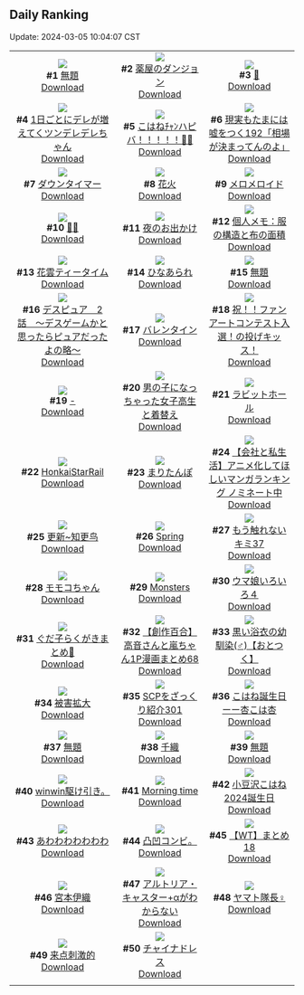 ## Daily Ranking
Update: 2024-03-05 10:04:07 CST

|      |      |      |
| :----: | :----: | :----: |
| ![](https://i.pixiv.re/c/240x480/img-master/img/2024/03/02/00/00/24/116535516_p0_master1200.jpg)<br>**#1** [無題](https://www.pixiv.net/artworks/116535516)<br>[Download](https://i.pixiv.re/img-original/img/2024/03/02/00/00/24/116535516_p0.png) | ![](https://i.pixiv.re/c/240x480/img-master/img/2024/03/02/01/18/18/116538086_p0_master1200.jpg)<br>**#2** [薬屋のダンジョン](https://www.pixiv.net/artworks/116538086)<br>[Download](https://i.pixiv.re/img-original/img/2024/03/02/01/18/18/116538086_p0.jpg) | ![](https://i.pixiv.re/c/240x480/img-master/img/2024/03/02/01/00/24/116537645_p0_master1200.jpg)<br>**#3** [🦋](https://www.pixiv.net/artworks/116537645)<br>[Download](https://i.pixiv.re/img-original/img/2024/03/02/01/00/24/116537645_p0.jpg) |
| ![](https://i.pixiv.re/c/240x480/img-master/img/2024/03/03/00/01/02/116566753_p0_master1200.jpg)<br>**#4** [1日ごとにデレが増えてくツンデレデレちゃん](https://www.pixiv.net/artworks/116566753)<br>[Download](https://i.pixiv.re/img-original/img/2024/03/03/00/01/02/116566753_p0.png) | ![](https://i.pixiv.re/c/240x480/img-master/img/2024/03/02/03/09/08/116540071_p0_master1200.jpg)<br>**#5** [こはねﾁｬﾝハピバ！！！！！🎂🎉](https://www.pixiv.net/artworks/116540071)<br>[Download](https://i.pixiv.re/img-original/img/2024/03/02/03/09/08/116540071_p0.jpg) | ![](https://i.pixiv.re/c/240x480/img-master/img/2024/03/03/18/00/21/116588623_p0_master1200.jpg)<br>**#6** [現実もたまには嘘をつく192「相場が決まってんのよ」](https://www.pixiv.net/artworks/116588623)<br>[Download](https://i.pixiv.re/img-original/img/2024/03/03/18/00/21/116588623_p0.jpg) |
| ![](https://i.pixiv.re/c/240x480/img-master/img/2024/03/03/11/05/57/116578272_p0_master1200.jpg)<br>**#7** [ダウンタイマー](https://www.pixiv.net/artworks/116578272)<br>[Download](https://i.pixiv.re/img-original/img/2024/03/03/11/05/57/116578272_p0.png) | ![](https://i.pixiv.re/c/240x480/img-master/img/2024/03/02/01/09/04/116537863_p0_master1200.jpg)<br>**#8** [花火](https://www.pixiv.net/artworks/116537863)<br>[Download](https://i.pixiv.re/img-original/img/2024/03/02/01/09/04/116537863_p0.jpg) | ![](https://i.pixiv.re/c/240x480/img-master/img/2024/03/03/19/03/20/116590632_p0_master1200.jpg)<br>**#9** [メロメロイド](https://www.pixiv.net/artworks/116590632)<br>[Download](https://i.pixiv.re/img-original/img/2024/03/03/19/03/20/116590632_p0.png) |
| ![](https://i.pixiv.re/c/240x480/img-master/img/2024/03/03/00/00/31/116566619_p0_master1200.jpg)<br>**#10** [🌸🐰](https://www.pixiv.net/artworks/116566619)<br>[Download](https://i.pixiv.re/img-original/img/2024/03/03/00/00/31/116566619_p0.jpg) | ![](https://i.pixiv.re/c/240x480/img-master/img/2024/03/03/00/00/17/116566545_p0_master1200.jpg)<br>**#11** [夜のお出かけ](https://www.pixiv.net/artworks/116566545)<br>[Download](https://i.pixiv.re/img-original/img/2024/03/03/00/00/17/116566545_p0.jpg) | ![](https://i.pixiv.re/c/240x480/img-master/img/2024/03/02/06/00/06/116542084_p0_master1200.jpg)<br>**#12** [個人メモ：服の構造と布の面積](https://www.pixiv.net/artworks/116542084)<br>[Download](https://i.pixiv.re/img-original/img/2024/03/02/06/00/06/116542084_p0.jpg) |
| ![](https://i.pixiv.re/c/240x480/img-master/img/2024/03/03/12/31/41/116580113_p0_master1200.jpg)<br>**#13** [花雲ティータイム](https://www.pixiv.net/artworks/116580113)<br>[Download](https://i.pixiv.re/img-original/img/2024/03/03/12/31/41/116580113_p0.jpg) | ![](https://i.pixiv.re/c/240x480/img-master/img/2024/03/03/20/30/02/116593587_p0_master1200.jpg)<br>**#14** [ひなあられ](https://www.pixiv.net/artworks/116593587)<br>[Download](https://i.pixiv.re/img-original/img/2024/03/03/20/30/02/116593587_p0.png) | ![](https://i.pixiv.re/c/240x480/img-master/img/2024/03/03/16/33/06/116586172_p0_master1200.jpg)<br>**#15** [無題](https://www.pixiv.net/artworks/116586172)<br>[Download](https://i.pixiv.re/img-original/img/2024/03/03/16/33/06/116586172_p0.jpg) |
| ![](https://i.pixiv.re/c/240x480/img-master/img/2024/03/02/14/56/38/116550744_p0_master1200.jpg)<br>**#16** [デスピュア　2話　〜デスゲームかと思ったらピュアだったよの略〜](https://www.pixiv.net/artworks/116550744)<br>[Download](https://i.pixiv.re/img-original/img/2024/03/02/14/56/38/116550744_p0.jpg) | ![](https://i.pixiv.re/c/240x480/img-master/img/2024/03/02/21/26/28/116561079_p0_master1200.jpg)<br>**#17** [バレンタイン](https://www.pixiv.net/artworks/116561079)<br>[Download](https://i.pixiv.re/img-original/img/2024/03/02/21/26/28/116561079_p0.jpg) | ![](https://i.pixiv.re/c/240x480/img-master/img/2024/03/03/22/00/27/116597237_p0_master1200.jpg)<br>**#18** [祝！！ファンアートコンテスト入選！の投げキッス！](https://www.pixiv.net/artworks/116597237)<br>[Download](https://i.pixiv.re/img-original/img/2024/03/03/22/00/27/116597237_p0.jpg) |
| ![](https://i.pixiv.re/c/240x480/img-master/img/2024/03/02/00/00/14/116535461_p0_master1200.jpg)<br>**#19** [-](https://www.pixiv.net/artworks/116535461)<br>[Download](https://i.pixiv.re/img-original/img/2024/03/02/00/00/14/116535461_p0.jpg) | ![](https://i.pixiv.re/c/240x480/img-master/img/2024/03/03/00/01/17/116566787_p0_master1200.jpg)<br>**#20** [男の子になっちゃった女子高生と着替え](https://www.pixiv.net/artworks/116566787)<br>[Download](https://i.pixiv.re/img-original/img/2024/03/03/00/01/17/116566787_p0.jpg) | ![](https://i.pixiv.re/c/240x480/img-master/img/2024/03/02/15/27/19/116551369_p0_master1200.jpg)<br>**#21** [ラビットホール](https://www.pixiv.net/artworks/116551369)<br>[Download](https://i.pixiv.re/img-original/img/2024/03/02/15/27/19/116551369_p0.png) |
| ![](https://i.pixiv.re/c/240x480/img-master/img/2024/03/02/20/41/56/116559636_p0_master1200.jpg)<br>**#22** [HonkaiStarRail](https://www.pixiv.net/artworks/116559636)<br>[Download](https://i.pixiv.re/img-original/img/2024/03/02/20/41/56/116559636_p0.jpg) | ![](https://i.pixiv.re/c/240x480/img-master/img/2024/03/03/00/00/40/116566660_p0_master1200.jpg)<br>**#23** [まりたんぽ](https://www.pixiv.net/artworks/116566660)<br>[Download](https://i.pixiv.re/img-original/img/2024/03/03/00/00/40/116566660_p0.jpg) | ![](https://i.pixiv.re/c/240x480/img-master/img/2024/03/02/14/31/17/116550278_p0_master1200.jpg)<br>**#24** [【会社と私生活】アニメ化してほしいマンガランキング ノミネート中](https://www.pixiv.net/artworks/116550278)<br>[Download](https://i.pixiv.re/img-original/img/2024/03/02/14/31/17/116550278_p0.jpg) |
| ![](https://i.pixiv.re/c/240x480/img-master/img/2024/03/02/01/25/22/116538238_p0_master1200.jpg)<br>**#25** [更新~知更鸟](https://www.pixiv.net/artworks/116538238)<br>[Download](https://i.pixiv.re/img-original/img/2024/03/02/01/25/22/116538238_p0.jpg) | ![](https://i.pixiv.re/c/240x480/img-master/img/2024/03/03/07/01/37/116570030_p0_master1200.jpg)<br>**#26** [Spring](https://www.pixiv.net/artworks/116570030)<br>[Download](https://i.pixiv.re/img-original/img/2024/03/03/07/01/37/116570030_p0.png) | ![](https://i.pixiv.re/c/240x480/img-master/img/2024/03/02/10/28/58/116545642_p0_master1200.jpg)<br>**#27** [もう触れないキミ37](https://www.pixiv.net/artworks/116545642)<br>[Download](https://i.pixiv.re/img-original/img/2024/03/02/10/28/58/116545642_p0.jpg) |
| ![](https://i.pixiv.re/c/240x480/img-master/img/2024/03/03/00/00/55/116566728_p0_master1200.jpg)<br>**#28** [モモコちゃん](https://www.pixiv.net/artworks/116566728)<br>[Download](https://i.pixiv.re/img-original/img/2024/03/03/00/00/55/116566728_p0.jpg) | ![](https://i.pixiv.re/c/240x480/img-master/img/2024/03/02/15/27/32/116551378_p0_master1200.jpg)<br>**#29** [Monsters](https://www.pixiv.net/artworks/116551378)<br>[Download](https://i.pixiv.re/img-original/img/2024/03/02/15/27/32/116551378_p0.png) | ![](https://i.pixiv.re/c/240x480/img-master/img/2024/03/02/04/13/40/116540853_p0_master1200.jpg)<br>**#30** [ウマ娘いろいろ４](https://www.pixiv.net/artworks/116540853)<br>[Download](https://i.pixiv.re/img-original/img/2024/03/02/04/13/40/116540853_p0.jpg) |
| ![](https://i.pixiv.re/c/240x480/img-master/img/2024/03/02/16/24/19/116552594_p0_master1200.jpg)<br>**#31** [ぐだ子らくがきまとめ🍊](https://www.pixiv.net/artworks/116552594)<br>[Download](https://i.pixiv.re/img-original/img/2024/03/02/16/24/19/116552594_p0.png) | ![](https://i.pixiv.re/c/240x480/img-master/img/2024/03/02/00/01/38/116535709_p0_master1200.jpg)<br>**#32** [【創作百合】高音さんと嵐ちゃん1P漫画まとめ68](https://www.pixiv.net/artworks/116535709)<br>[Download](https://i.pixiv.re/img-original/img/2024/03/02/00/01/38/116535709_p0.jpg) | ![](https://i.pixiv.re/c/240x480/img-master/img/2024/03/03/18/02/17/116588708_p0_master1200.jpg)<br>**#33** [黒い浴衣の幼馴染(♂)【おとつく】](https://www.pixiv.net/artworks/116588708)<br>[Download](https://i.pixiv.re/img-original/img/2024/03/03/18/02/17/116588708_p0.png) |
| ![](https://i.pixiv.re/c/240x480/img-master/img/2024/03/03/16/16/33/116585710_p0_master1200.jpg)<br>**#34** [被害拡大](https://www.pixiv.net/artworks/116585710)<br>[Download](https://i.pixiv.re/img-original/img/2024/03/03/16/16/33/116585710_p0.png) | ![](https://i.pixiv.re/c/240x480/img-master/img/2024/03/02/21/00/16/116560172_p0_master1200.jpg)<br>**#35** [SCPをざっくり紹介301](https://www.pixiv.net/artworks/116560172)<br>[Download](https://i.pixiv.re/img-original/img/2024/03/02/21/00/16/116560172_p0.jpg) | ![](https://i.pixiv.re/c/240x480/img-master/img/2024/03/02/01/28/56/116538314_p0_master1200.jpg)<br>**#36** [こはね誕生日ーー杏こは杏](https://www.pixiv.net/artworks/116538314)<br>[Download](https://i.pixiv.re/img-original/img/2024/03/02/01/28/56/116538314_p0.jpg) |
| ![](https://i.pixiv.re/c/240x480/img-master/img/2024/03/02/01/51/51/116538769_p0_master1200.jpg)<br>**#37** [無題](https://www.pixiv.net/artworks/116538769)<br>[Download](https://i.pixiv.re/img-original/img/2024/03/02/01/51/51/116538769_p0.jpg) | ![](https://i.pixiv.re/c/240x480/img-master/img/2024/03/02/00/03/45/116535866_p0_master1200.jpg)<br>**#38** [千織](https://www.pixiv.net/artworks/116535866)<br>[Download](https://i.pixiv.re/img-original/img/2024/03/02/00/03/45/116535866_p0.jpg) | ![](https://i.pixiv.re/c/240x480/img-master/img/2024/03/02/01/52/56/116538801_p0_master1200.jpg)<br>**#39** [無題](https://www.pixiv.net/artworks/116538801)<br>[Download](https://i.pixiv.re/img-original/img/2024/03/02/01/52/56/116538801_p0.jpg) |
| ![](https://i.pixiv.re/c/240x480/img-master/img/2024/03/03/00/53/32/116567499_p0_master1200.jpg)<br>**#40** [winwin駆け引き。](https://www.pixiv.net/artworks/116567499)<br>[Download](https://i.pixiv.re/img-original/img/2024/03/03/00/53/32/116567499_p0.jpg) | ![](https://i.pixiv.re/c/240x480/img-master/img/2024/03/02/12/46/54/116548265_p0_master1200.jpg)<br>**#41** [Morning time](https://www.pixiv.net/artworks/116548265)<br>[Download](https://i.pixiv.re/img-original/img/2024/03/02/12/46/54/116548265_p0.png) | ![](https://i.pixiv.re/c/240x480/img-master/img/2024/03/02/00/53/39/116537417_p0_master1200.jpg)<br>**#42** [小豆沢こはね2024誕生日](https://www.pixiv.net/artworks/116537417)<br>[Download](https://i.pixiv.re/img-original/img/2024/03/02/00/53/39/116537417_p0.jpg) |
| ![](https://i.pixiv.re/c/240x480/img-master/img/2024/03/02/00/06/33/116535971_p0_master1200.jpg)<br>**#43** [あわわわわわわわ](https://www.pixiv.net/artworks/116535971)<br>[Download](https://i.pixiv.re/img-original/img/2024/03/02/00/06/33/116535971_p0.jpg) | ![](https://i.pixiv.re/c/240x480/img-master/img/2024/03/02/17/47/51/116553979_p0_master1200.jpg)<br>**#44** [凸凹コンビ。](https://www.pixiv.net/artworks/116553979)<br>[Download](https://i.pixiv.re/img-original/img/2024/03/02/17/47/51/116553979_p0.jpg) | ![](https://i.pixiv.re/c/240x480/img-master/img/2024/03/03/00/24/34/116567815_p0_master1200.jpg)<br>**#45** [【WT】まとめ18](https://www.pixiv.net/artworks/116567815)<br>[Download](https://i.pixiv.re/img-original/img/2024/03/03/00/24/34/116567815_p0.png) |
| ![](https://i.pixiv.re/c/240x480/img-master/img/2024/03/03/00/12/03/116567349_p0_master1200.jpg)<br>**#46** [宮本伊織](https://www.pixiv.net/artworks/116567349)<br>[Download](https://i.pixiv.re/img-original/img/2024/03/03/00/12/03/116567349_p0.jpg) | ![](https://i.pixiv.re/c/240x480/img-master/img/2024/03/02/18/06/14/116555185_p0_master1200.jpg)<br>**#47** [アルトリア・キャスター+αがわからない](https://www.pixiv.net/artworks/116555185)<br>[Download](https://i.pixiv.re/img-original/img/2024/03/02/18/06/14/116555185_p0.jpg) | ![](https://i.pixiv.re/c/240x480/img-master/img/2024/03/02/18/50/10/116556379_p0_master1200.jpg)<br>**#48** [ヤマト隊長♀](https://www.pixiv.net/artworks/116556379)<br>[Download](https://i.pixiv.re/img-original/img/2024/03/02/18/50/10/116556379_p0.jpg) |
| ![](https://i.pixiv.re/c/240x480/img-master/img/2024/03/02/01/44/30/116538651_p0_master1200.jpg)<br>**#49** [来点刺激的](https://www.pixiv.net/artworks/116538651)<br>[Download](https://i.pixiv.re/img-original/img/2024/03/02/01/44/30/116538651_p0.jpg) | ![](https://i.pixiv.re/c/240x480/img-master/img/2024/03/02/00/00/22/116535502_p0_master1200.jpg)<br>**#50** [チャイナドレス](https://www.pixiv.net/artworks/116535502)<br>[Download](https://i.pixiv.re/img-original/img/2024/03/02/00/00/22/116535502_p0.jpg) |
|      |
